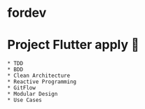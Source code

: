 # fordev

# Project Flutter apply 🚀
    * TDD
    * BDD
    * Clean Architecture
    * Reactive Programming
    * GitFlow
    * Modular Design
    * Use Cases
